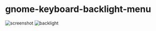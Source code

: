 # gnome-keyboard-backlight-menu

![screenshot](https://user-images.githubusercontent.com/552629/145697318-34865317-37ea-4a8d-8688-8e2d5f69ba15.png)
![backlight](https://upload.wikimedia.org/wikipedia/commons/c/c4/Backlit_keyboard.jpg)
